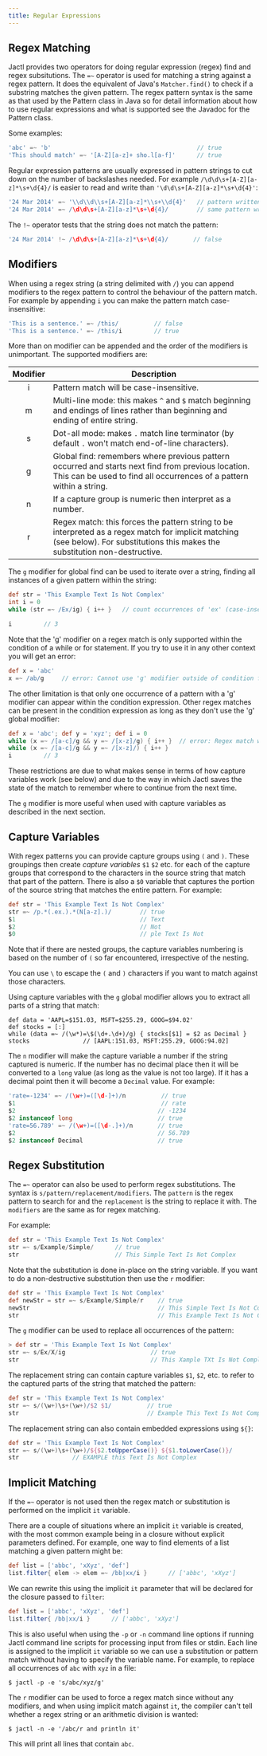 ```yaml
---
title: Regular Expressions
---
```


## Regex Matching

Jactl provides two operators for doing regular expression (regex) find and regex subsitutions.
The `=~` operator is used for matching a string against a regex pattern.
It does the equivalent of Java's `Matcher.find()` to check if a substring matches the given pattern.
The regex pattern syntax is the same as that used by the Pattern class in Java so for detail information about how to
use regular expressions and what is supported see the Javadoc for the Pattern class.

Some examples:
```groovy
'abc' =~ 'b'                                         // true
'This should match' =~ '[A-Z][a-z]+ sho.l[a-f]'      // true
```

Regular expression patterns are usually expressed in pattern strings to cut down on the number of backslashes needed.
For example `/\d\d\s+[A-Z][a-z]*\s+\d{4}/` is easier to read and write than `'\d\d\s+[A-Z][a-z]*\s+\d{4}'`:
```groovy
'24 Mar 2014' =~ '\\d\\d\\s+[A-Z][a-z]*\\s+\\d{4}'   // pattern written as standard string
'24 Mar 2014' =~ /\d\d\s+[A-Z][a-z]*\s+\d{4}/        // same pattern written as pattern string
```

The `!~` operator tests that the string does not match the pattern:
```groovy
'24 Mar 2014' !~ /\d\d\s+[A-Z][a-z]*\s+\d{4}/       // false
```

## Modifiers

When using a regex string (a string delimited with `/`) you can append modifiers to the regex pattern to control the
behaviour of the pattern match.
For example by appending `i` you can make the pattern match case-insensitive:
```groovy
'This is a sentence.' =~ /this/          // false
'This is a sentence.' =~ /this/i         // true
```

More than on modifier can be appended and the order of the modifiers is unimportant.
The supported modifiers are:

| Modifier | Description                                                                                                                                                                      |
|:--------:|----------------------------------------------------------------------------------------------------------------------------------------------------------------------------------|
|    i     | Pattern match will be case-insensitive.                                                                                                                                          |
|    m     | Multi-line mode: this makes `^` and `$` match beginning and endings of lines rather than beginning and ending of entire string.                                                  |
|    s     | Dot-all mode: makes `.` match line terminator (by default `.` won't match end-of-line characters).                                                                               |
|    g     | Global find: remembers where previous pattern occurred and starts next find from previous location. This can be used to find all occurrences of a pattern within a string.       |
|    n     | If a capture group is numeric then interpret as a number.                                                                                                                        |
|    r     | Regex match: this forces the pattern string to be interpreted as a regex match for implicit matching (see below). For substitutions this makes the substitution non-destructive. |

The `g` modifier for global find can be used to iterate over a string, finding all instances of a given pattern within
the string:
```groovy
def str = 'This Example Text Is Not Complex'
int i = 0
while (str =~ /Ex/ig) { i++ }   // count occurrences of 'ex' (case-insensitive)

i         // 3
```

Note that the 'g' modifier on a regex match is only supported within the condition of a while or for statement.
If you try to use it in any other context you will get an error:
```groovy
def x = 'abc'
x =~ /ab/g     // error: Cannot use 'g' modifier outside of condition for while/for loop
```

The other limitation is that only one occurrence of a pattern with a 'g' modifier can appear within
the condition expression.
Other regex matches can be present in the condition expression as long as they don't use the 'g' global modifier:
```groovy
def x = 'abc'; def y = 'xyz'; def i = 0
while (x =~ /[a-c]/g && y =~ /[x-z]/g) { i++ }  // error: Regex match with global modifier can only occur once within while/for condition
while (x =~ /[a-c]/g && y =~ /[x-z]/) { i++ }
i         // 3
```

These restrictions are due to what makes sense in terms of how capture variables work (see below) and due to the
way in which Jactl saves the state of the match to remember where to continue from the next time.

The `g` modifier is more useful when used with capture variables as described in the next section.

## Capture Variables

With regex patterns you can provide capture groups using `(` and `)`.
These groupings then create _capture_ _variables_ `$1` `$2` etc. for each of the capture groups that correspond
to the characters in the source string that match that part of the pattern.
There is also a `$0` variable that captures the portion of the source string that matches the entire pattern.
For example:
```groovy
def str = 'This Example Text Is Not Complex'
str =~ /p.*(.ex.).*(N[a-z].)/        // true
$1                                   // Text
$2                                   // Not
$0                                   // ple Text Is Not
```

Note that if there are nested groups, the capture variables numbering is based on the number of `(` so far encountered,
irrespective of the nesting.

You can use `\` to escape the `(` and `)` characters if you want to match against those characters.

Using capture variables with the `g` global modifier allows you to extract all parts of a string that match:
```shell
def data = 'AAPL=$151.03, MSFT=$255.29, GOOG=$94.02'
def stocks = [:]
while (data =~ /(\w*)=\$(\d+.\d+)/g) { stocks[$1] = $2 as Decimal }
stocks               // [AAPL:151.03, MSFT:255.29, GOOG:94.02]
```

The `n` modifier will make the capture variable a number if the string captured is numeric.
If the number has no decimal place then it will be converted to a `long` value (as long as the value is not too large).
If it has a decimal point then it will become a `Decimal` value.
For example:
```groovy
'rate=-1234' =~ /(\w+)=([\d-]+)/n          // true
$1                                         // rate
$2                                        // -1234
$2 instanceof long                        // true
'rate=56.789' =~ /(\w+)=([\d-.]+)/n       // true
$2                                        // 56.789
$2 instanceof Decimal                     // true

```

## Regex Substitution

The `=~` operator can also be used to perform regex substitutions.
The syntax is `s/pattern/replacement/modifiers`.
The `pattern` is the regex pattern to search for and the `replacement` is the string to replace it with.
The `modifiers` are the same as for regex matching.

For example:
```groovy
def str = 'This Example Text Is Not Complex'
str =~ s/Example/Simple/      // true
str                           // This Simple Text Is Not Complex
```
Note that the substitution is done in-place on the string variable.
If you want to do a non-destructive substitution then use the `r` modifier:
```groovy
def str = 'This Example Text Is Not Complex'
def newStr = str =~ s/Example/Simple/r    // true
newStr                                    // This Simple Text Is Not Complex
str                                       // This Example Text Is Not Complex
```

The `g` modifier can be used to replace all occurrences of the pattern:
```groovy
> def str = 'This Example Text Is Not Complex'
str =~ s/Ex/X/ig                        // true
str                                     // This Xample TXt Is Not ComplX
```

The replacement string can contain capture variables `$1`, `$2`, etc. to refer to the captured parts of the string
that matched the pattern:
```groovy
def str = 'This Example Text Is Not Complex'
str =~ s/(\w+)\s+(\w+)/$2 $1/          // true
str                                    // Example This Text Is Not Complex
```

The replacement string can also contain embedded expressions using `${}`:
```groovy
def str = 'This Example Text Is Not Complex'
str =~ s/(\w+)\s+(\w+)/${$2.toUpperCase()} ${$1.toLowerCase()}/
str               // EXAMPLE this Text Is Not Complex
```

## Implicit Matching

If the `=~` operator is not used then the regex match or substitution is performed on the implicit `it` variable.

There are a couple of situations where an implicit `it` variable is created, with the most common example being in
a closure without explicit parameters defined.
For example, one way to find elements of a list matching a given pattern might be:
```groovy
def list = ['abbc', 'xXyz', 'def']
list.filter{ elem -> elem =~ /bb|xx/i }      // ['abbc', 'xXyz'] 
```

We can rewrite this using the implicit `it` parameter that will be declared for the closure passed to `filter`:
```groovy
def list = ['abbc', 'xXyz', 'def']
list.filter{ /bb|xx/i }      // ['abbc', 'xXyz'] 
```

This is also useful when using the `-p` or `-n` command line options if running Jactl command line scripts
for processing input from files or stdin.
Each line is assigned to the implicit `it` variable so we can use a substitution or pattern match without having
to specify the variable name.
For example, to replace all occurrences of `abc` with `xyz` in a file:
```shell
$ jactl -p -e 's/abc/xyz/g'
```

The `r` modifier can be used to force a regex match since without any modifiers, and when using implicit match against `it`,
the compiler can't tell whether a regex string or an arithmetic division is wanted:
```shell
$ jactl -n -e '/abc/r and println it'
```
This will print all lines that contain `abc`.
